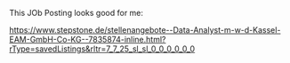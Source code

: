 This JOb Posting looks good for me:


https://www.stepstone.de/stellenangebote--Data-Analyst-m-w-d-Kassel-EAM-GmbH-Co-KG--7835874-inline.html?rType=savedListings&rltr=7_7_25_sl_sl_0_0_0_0_0_0

